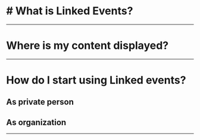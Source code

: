 

# # What is Linked Events?


-----

# Where is my content displayed?


-----

# How do I start using Linked events?

## As private person


## As organization


----
